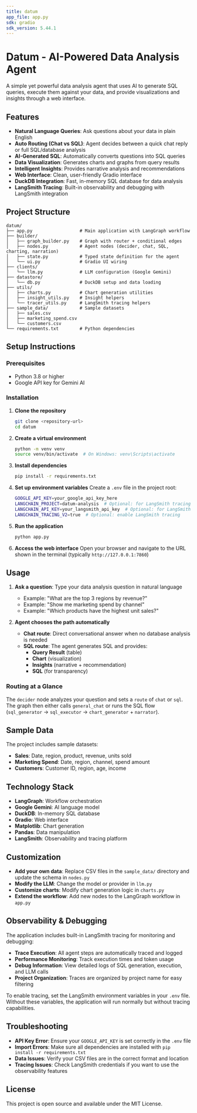 ```yaml
---
title: datum
app_file: app.py
sdk: gradio
sdk_version: 5.44.1
---
```

# Datum - AI-Powered Data Analysis Agent

A simple yet powerful data analysis agent that uses AI to generate SQL queries, execute them against your data, and provide visualizations and insights through a web interface.

## Features

- **Natural Language Queries**: Ask questions about your data in plain English
- **Auto Routing (Chat vs SQL)**: Agent decides between a quick chat reply or full SQL/database analysis
- **AI-Generated SQL**: Automatically converts questions into SQL queries
- **Data Visualization**: Generates charts and graphs from query results
- **Intelligent Insights**: Provides narrative analysis and recommendations
- **Web Interface**: Clean, user-friendly Gradio interface
- **DuckDB Integration**: Fast, in-memory SQL database for data analysis
- **LangSmith Tracing**: Built-in observability and debugging with LangSmith integration

## Project Structure

```
datum/
├── app.py                  # Main application with LangGraph workflow
├── builder/
│   ├── graph_builder.py    # Graph with router + conditional edges
│   ├── nodes.py            # Agent nodes (decider, chat, SQL, charting, narration)
│   ├── state.py            # Typed state definition for the agent
│   └── ui.py               # Gradio UI wiring
├── clients/
│   └── llm.py              # LLM configuration (Google Gemini)
├── datastore/
│   └── db.py               # DuckDB setup and data loading
├── utils/
│   ├── charts.py           # Chart generation utilities
│   ├── insight_utils.py    # Insight helpers
│   └── tracer_utils.py     # LangSmith tracing helpers
├── sample_data/            # Sample datasets
│   ├── sales.csv
│   ├── marketing_spend.csv
│   └── customers.csv
└── requirements.txt        # Python dependencies
```

## Setup Instructions

### Prerequisites

- Python 3.8 or higher
- Google API key for Gemini AI

### Installation

1. **Clone the repository**
   ```bash
   git clone <repository-url>
   cd datum
   ```

2. **Create a virtual environment**
   ```bash
   python -m venv venv
   source venv/bin/activate  # On Windows: venv\Scripts\activate
   ```

3. **Install dependencies**
   ```bash
   pip install -r requirements.txt
   ```

4. **Set up environment variables**
   Create a `.env` file in the project root:
   ```bash
   GOOGLE_API_KEY=your_google_api_key_here
   LANGCHAIN_PROJECT=datum-analysis  # Optional: for LangSmith tracing
   LANGCHAIN_API_KEY=your_langsmith_api_key  # Optional: for LangSmith tracing
   LANGCHAIN_TRACING_V2=true  # Optional: enable LangSmith tracing
   ```

5. **Run the application**
   ```bash
   python app.py
   ```

6. **Access the web interface**
   Open your browser and navigate to the URL shown in the terminal (typically `http://127.0.0.1:7860`)

## Usage

1. **Ask a question**: Type your data analysis question in natural language
   - Example: "What are the top 3 regions by revenue?"
   - Example: "Show me marketing spend by channel"
   - Example: "Which products have the highest unit sales?"

2. **Agent chooses the path automatically**
   - **Chat route**: Direct conversational answer when no database analysis is needed
   - **SQL route**: The agent generates SQL and provides:
     - **Query Result** (table)
     - **Chart** (visualization)
     - **Insights** (narrative + recommendation)
     - **SQL** (for transparency)

### Routing at a Glance
The `decider` node analyzes your question and sets a `route` of `chat` or `sql`. The graph then either calls `general_chat` or runs the SQL flow (`sql_generator` → `sql_executor` → `chart_generator` + `narrator`).

## Sample Data

The project includes sample datasets:
- **Sales**: Date, region, product, revenue, units sold
- **Marketing Spend**: Date, region, channel, spend amount
- **Customers**: Customer ID, region, age, income

## Technology Stack

- **LangGraph**: Workflow orchestration
- **Google Gemini**: AI language model
- **DuckDB**: In-memory SQL database
- **Gradio**: Web interface
- **Matplotlib**: Chart generation
- **Pandas**: Data manipulation
- **LangSmith**: Observability and tracing platform

## Customization

- **Add your own data**: Replace CSV files in the `sample_data/` directory and update the schema in `nodes.py`
- **Modify the LLM**: Change the model or provider in `llm.py`
- **Customize charts**: Modify chart generation logic in `charts.py`
- **Extend the workflow**: Add new nodes to the LangGraph workflow in `app.py`

## Observability & Debugging

The application includes built-in LangSmith tracing for monitoring and debugging:

- **Trace Execution**: All agent steps are automatically traced and logged
- **Performance Monitoring**: Track execution times and token usage
- **Debug Information**: View detailed logs of SQL generation, execution, and LLM calls
- **Project Organization**: Traces are organized by project name for easy filtering

To enable tracing, set the LangSmith environment variables in your `.env` file. Without these variables, the application will run normally but without tracing capabilities.

## Troubleshooting

- **API Key Error**: Ensure your `GOOGLE_API_KEY` is set correctly in the `.env` file
- **Import Errors**: Make sure all dependencies are installed with `pip install -r requirements.txt`
- **Data Issues**: Verify your CSV files are in the correct format and location
- **Tracing Issues**: Check LangSmith credentials if you want to use the observability features

## License

This project is open source and available under the MIT License.

